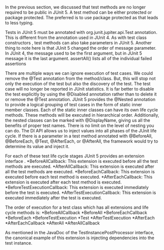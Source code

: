 In the previous section, we discussed that test methods are no longer required to be public in JUnit 5. A test method can be either protected or package protected. The preferred is to use package protected as that leads to less typing.

Tests in JUnit 5 must be annotated with org.junit.jupiter.api.Test annotation. This is different from the annotation used in JUnit 4.
As with test class constructors , test methods can also take parameters in JUnit 5.
Another thing to note here is that JUnit 5 changed the order of message parameter. In JUnit 4, the message used to be the first argument, but in JUnit 5 message it is the last argument. 
assertAll() lists all of the individual failed assertions

There are multiple ways we can ignore execution of test cases. We could remove the @Test annotation from the method/class. But, this will stop not only the execution of the test but also the discovery of the test. The test case will no longer be reported in JUnit statistics. It is far better to disable the test explicitly by using the @Disabled annotation rather than to delete it or remove the @Test annotation.
JUnit 5 provides the @Nested annotation to provide a logical grouping of test cases in the form of static inner member classes. Each of the static inner classes can have its own life cycle methods. These methods will be executed in hierarchical order. Additionally, the nested classes can be marked with @DisplayName, giving us all the benefits of proper test names. There is no limit on the level of nesting you can do.
The DI API allows us to inject values into all phases of the JUnit life cycle. If there is a parameter in a test method annotated with @BeforeAll, @BeforeEach, @Test, @AfterEach, or @AfterAll, the framework would try to determine its value and inject it.

For each of these test life cycle stages JUnit 5 provides an extension interface .
*BeforeAllCallback: This extension is executed before all the test methods are executed.
*AfterAllCallback: This extension is executed after all the test methods are executed.
*BeforeEachCallback: This extension is executed before each test method is executed.
*AfterEachCallback: This extension is executed after each test method is executed.
*BeforeTestExecutionCallback: This extension is executed immediately before the test is executed.
*AfterTestExecutionCallback: This extension is executed immediately after the test is executed.

The order of execution for a test class which has all extensions and life cycle methods is:
*BeforeAllCallback
*BeforeAll
*BeforeEachCallback
*BeforeEach
*BeforeTestExecution
*Test
*AfterTestExecution
*AfterEach
*AfterEachCallback
*AfterAll
*AfterAllCallback 

As mentioned in the JavaDoc of the TestInstancePostProcessor interface, the canonical example of this extension is injecting dependencies into the test instance.
